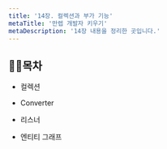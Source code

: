 ```yaml
---
title: '14장. 컬렉션과 부가 기능'
metaTitle: '만렙 개발자 키우기'
metaDescription: '14장 내용을 정리한 곳입니다.'
---
```


## 🤸‍♂️목차

- 컬렉션

* Converter

- 리스너

* 엔티티 그래프
